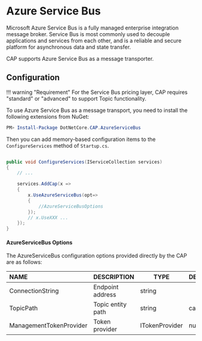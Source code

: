 # Azure Service Bus

Microsoft Azure Service Bus is a fully managed enterprise integration message broker. Service Bus is most commonly used to decouple applications and services from each other, and is a reliable and secure platform for asynchronous data and state transfer. 

CAP supports Azure Service Bus as a message transporter.

## Configuration

!!! warning "Requirement"
    For the Service Bus pricing layer, CAP requires "standard" or "advanced" to support Topic functionality.

To use Azure Service Bus as a message transport, you need to install the following extensions from NuGet:

```powershell
PM> Install-Package DotNetCore.CAP.AzureServiceBus
```

Then you can add memory-based configuration items to the `ConfigureServices` method of `Startup.cs`.


```csharp

public void ConfigureServices(IServiceCollection services)
{
    // ...

    services.AddCap(x =>
    {
        x.UseAzureServiceBus(opt=>
        {
            //AzureServiceBusOptions
        });
        // x.UseXXX ...
    });
}

```

#### AzureServiceBus Options

The AzureServiceBus configuration options provided directly by the CAP are as follows:

NAME | DESCRIPTION | TYPE | DEFAULT
:---|:---|---|:---
ConnectionString | Endpoint address | string | 
TopicPath | Topic entity path | string | cap
ManagementTokenProvider | Token provider | ITokenProvider | null